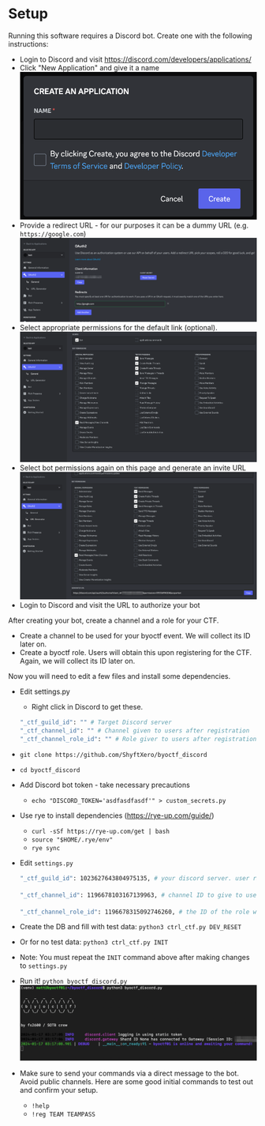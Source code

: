 # Setup

Running this software requires a Discord bot. Create one with the following instructions:

- Login to Discord and visit https://discord.com/developers/applications/
- Click "New Application" and give it a name
    ![Name your Discord bot](images/discord_name_bot.png)
- Provide a redirect URL - for our purposes it can be a dummy URL (e.g. `https://google.com`)
    ![Oauth settings](images/discord_oauth_settings.png)
- Select appropriate permissions for the default link (optional).
    ![Bot permissions](images/discord_bot_permissions.png)
- Select bot permissions again on this page and generate an invite URL
    ![Generate url](images/discord_gen_bot_url.png)
- Login to Discord and visit the URL to authorize your bot

After creating your bot, create a channel and a role for your CTF.

- Create a channel to be used for your byoctf event. We will collect its ID later on.
- Create a byoctf role. Users will obtain this upon registering for the CTF. Again, we will collect its ID later on.

Now you will need to edit a few files and install some dependencies.

- Edit settings.py
    - Right click in Discord to get these.
    ```bash
    "_ctf_guild_id": "" # Target Discord server
    "_ctf_channel_id": "" # Channel given to users after registration
    "_ctf_channel_role_id": "" # Role giver to users after registration
    ```
- `git clone https://github.com/ShyftXero/byoctf_discord`
- `cd byoctf_discord`
- Add Discord bot token - take necessary precautions
    - `echo "DISCORD_TOKEN='asdfasdfasdf'" > custom_secrets.py`
- Use rye to install dependencies (https://rye-up.com/guide/)
	- `curl -sSf https://rye-up.com/get | bash`
	- `source "$HOME/.rye/env"`
	- `rye sync`

- Edit `settings.py`
    ```bash
    "_ctf_guild_id": 1023627643804975135, # your discord server. user right-click copy ID to get these

    "_ctf_channel_id": 1196678103167139963, # channel ID to give to users once they register.

    "_ctf_channel_role_id": 1196678315092746260, # the ID of the role which will be given to players as they register; makes the channel visible to them.
    ```

- Create the DB and fill with test data: `python3 ctrl_ctf.py DEV_RESET`
- Or for no test data: `python3 ctrl_ctf.py INIT`
- Note: You must repeat the `INIT` command above after making changes to `settings.py`
- Run it! `python byoctf_discord.py`
![Alt text](images/byoctf-first-startup.png)
- Make sure to send your commands via a direct message to the bot. Avoid public channels. Here are some good initial commands to test out and confirm your setup.
    - `!help`
    - `!reg TEAM TEAMPASS`
    
